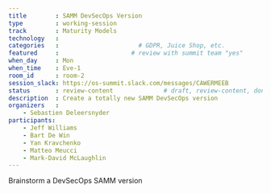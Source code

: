 ```yaml
---
title        : SAMM DevSecOps Version
type         : working-session
track        : Maturity Models
technology   :
categories   :                      # GDPR, Juice Shop, etc.
featured     :                    # review with summit team "yes"
when_day     : Mon
when_time    : Eve-1
room_id      : room-2
session_slack: https://os-summit.slack.com/messages/CAWERMEEB
status       : review-content              # draft, review-content, done
description  : Create a totally new SAMM DevSecOps version
organizers   :
    - Sebastien Deleersnyder
participants:
    - Jeff Williams
    - Bart De Win
    - Yan Kravchenko
    - Matteo Meucci
    - Mark-David McLaughlin
---
```


Brainstorm a DevSecOps SAMM version
